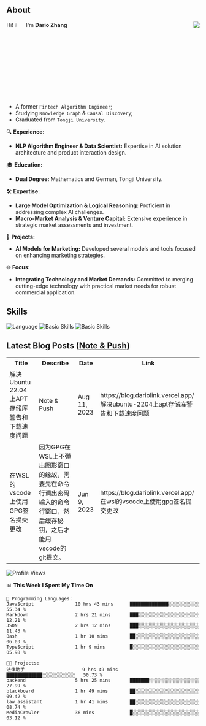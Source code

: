## About

<img align="right" src="https://github-readme-stats.vercel.app/api?username=dario-github&show_icons=true&bg_color=00000000&hide_title=true&hide_border=true&include_all_commits=true&count_private=true&theme=transparent" />

Hi! <img src="https://media.giphy.com/media/hvRJCLFzcasrR4ia7z/giphy.gif" width="5%"> I'm **Dario Zhang**

- A former `Fintech Algorithm Engineer`;
- Studying `Knowledge Graph` & `Causal Discovery`;
- Graduated from `Tongji University`.

🔍 **Experience:**
- **NLP Algorithm Engineer & Data Scientist:** Expertise in AI solution architecture and product interaction design.

🎓 **Education:**
- **Dual Degree:** Mathematics and German, Tongji University.

🛠️ **Expertise:**
- **Large Model Optimization & Logical Reasoning:** Proficient in addressing complex AI challenges.
- **Macro-Market Analysis & Venture Capital:** Extensive experience in strategic market assessments and investment.

🚀 **Projects:**
- **AI Models for Marketing:** Developed several models and tools focused on enhancing marketing strategies.

🌐 **Focus:**
- **Integrating Technology and Market Demands:** Committed to merging cutting-edge technology with practical market needs for robust commercial application.


## Skills

![Language](https://skillicons.dev/icons?i=py,matlab,pytorch,latex,regex,mysql,sqlite)
![Basic Skills](https://skillicons.dev/icons?i=bash,git,linux,md)
![Basic Skills](https://skillicons.dev/icons?i=vim,vscode,jupyterlab)

## Latest Blog Posts ([Note & Push](https://blog.dariolink.vercel.app/))

<table>
  <tr><th>Title</th><th>Describe</th><th>Date</th><th>Link</th></tr>
  <!-- BLOG-POST-LIST:START --><tr><td>解决Ubuntu 22.04上APT存储库警告和下载速度问题</td><td>Note &amp; Push</td><td>Aug 11, 2023</td><td>https://blog.dariolink.vercel.app/解决ubuntu-2204上apt存储库警告和下载速度问题</td></tr><tr><td>在WSL的vscode上使用GPG签名提交更改</td><td>因为GPG在WSL上不弹出图形窗口的缘故，需要先在命令行调出密码输入的命令行窗口，然后缓存秘钥，之后才能用vscode的git提交。</td><td>Jun 9, 2023</td><td>https://blog.dariolink.vercel.app/在wsl的vscode上使用gpg签名提交更改</td></tr><!-- BLOG-POST-LIST:END -->
</table>

<!--START_SECTION:waka-->
![Profile Views](http://img.shields.io/badge/Profile%20Views-0-blue)

📊 **This Week I Spent My Time On** 

```text
💬 Programming Languages: 
JavaScript               10 hrs 43 mins      ██████████████░░░░░░░░░░░   55.34 % 
Markdown                 2 hrs 21 mins       ███░░░░░░░░░░░░░░░░░░░░░░   12.21 % 
JSON                     2 hrs 12 mins       ███░░░░░░░░░░░░░░░░░░░░░░   11.43 % 
Bash                     1 hr 10 mins        ██░░░░░░░░░░░░░░░░░░░░░░░   06.03 % 
TypeScript               1 hr 9 mins         █░░░░░░░░░░░░░░░░░░░░░░░░   05.98 % 

🐱‍💻 Projects: 
法律助手                     9 hrs 49 mins       █████████████░░░░░░░░░░░░   50.73 % 
backend                  5 hrs 25 mins       ███████░░░░░░░░░░░░░░░░░░   27.99 % 
blackboard               1 hr 49 mins        ██░░░░░░░░░░░░░░░░░░░░░░░   09.42 % 
law_assistant            1 hr 41 mins        ██░░░░░░░░░░░░░░░░░░░░░░░   08.74 % 
MediaCrawler             36 mins             █░░░░░░░░░░░░░░░░░░░░░░░░   03.12 % 
```


<!--END_SECTION:waka-->
